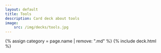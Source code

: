 ```yaml
---
layout: default
title: Tools
description: Card deck about tools
image:
    src: /img/decks/tools.jpg 
---
```


{% assign category = page.name | remove: ".md" %}
{% include deck.html %}
